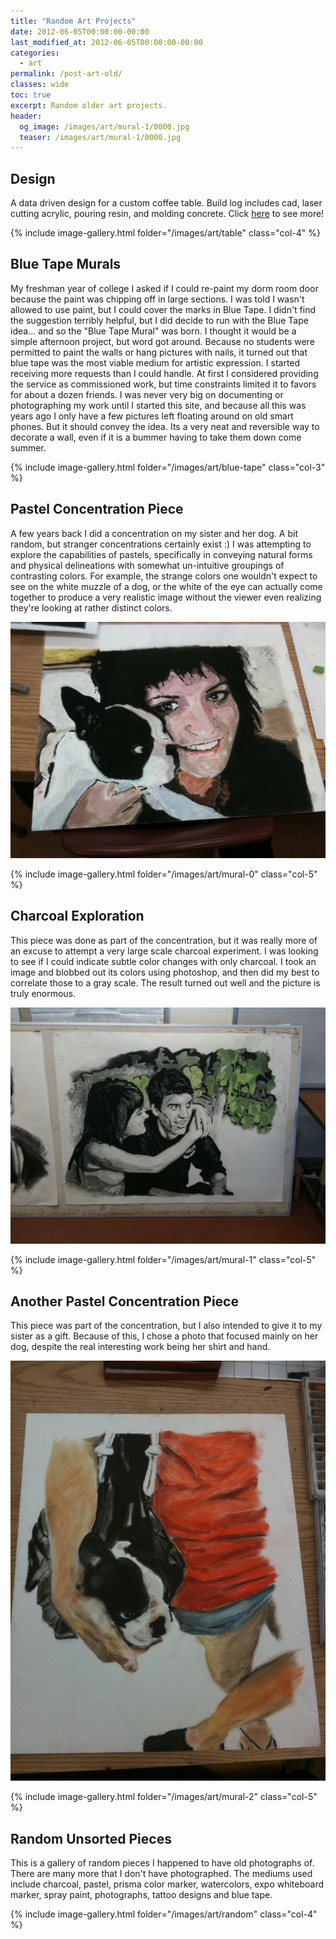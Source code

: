 ```yaml
---
title: "Random Art Projects"
date: 2012-06-05T00:00:00-00:00
last_modified_at: 2012-06-05T00:00:00-00:00
categories:
  - art
permalink: /post-art-old/
classes: wide
toc: true
excerpt: Random older art projects.
header:
  og_image: /images/art/mural-1/0000.jpg
  teaser: /images/art/mural-1/0000.jpg
---
```


## Design

A data driven design for a custom coffee table. Build log includes cad, laser cutting acrylic, pouring resin, and molding concrete.
​Click [here](/post-bathymetry-coffee-table/) to see more!

{% include image-gallery.html folder="/images/art/table" class="col-4" %}

## Blue Tape Murals

My freshman year of college I asked if I could re-paint my dorm room door because the paint was chipping off in large sections.  I was told I wasn't allowed to use paint, but I could cover the marks in Blue Tape.  I didn't find the suggestion terribly helpful, but I did decide to run with the Blue Tape idea... and so the "Blue Tape Mural" was born.  I thought it would be a simple afternoon project, but word got around. Because no students were permitted to paint the walls or hang pictures with nails, it turned out that blue tape was the most viable medium for artistic expression. I started receiving more requests than I could handle. At first I considered providing the service as commissioned work, but time constraints limited it to favors for about a dozen friends. I was never very big on documenting or photographing my work until I started this site, and because all this was years ago I only have a few pictures left floating around on old smart phones. But it should convey the idea. Its a very neat and reversible way to decorate a wall, even if it is a bummer having to take them down come summer.

{% include image-gallery.html folder="/images/art/blue-tape" class="col-3" %}

## Pastel Concentration Piece

A few years back I did a concentration on my sister and her dog. A bit random, but stranger concentrations certainly exist :)  I was attempting to explore the capabilities of pastels, specifically in conveying natural forms and physical delineations with somewhat un-intuitive groupings of contrasting colors. For example, the strange colors one wouldn't expect to see on the white muzzle of a dog, or the white of the eye can actually come together to produce a very realistic image without the viewer even realizing they're looking at rather distinct colors.

![mural-0](/images/art/mural-0/0000.jpg)

{% include image-gallery.html folder="/images/art/mural-0" class="col-5" %}

## Charcoal Exploration

This piece was done as part of the concentration, but it was really more of an excuse to attempt a very large scale charcoal experiment.  I was looking to see if I could indicate subtle color changes with only charcoal. I took an image and blobbed out its colors using photoshop, and then did my best to correlate those to a gray scale. The result turned out well and the picture is truly enormous.

![mural-1](/images/art/mural-1/0000.jpg)

{% include image-gallery.html folder="/images/art/mural-1" class="col-5" %}

## Another Pastel Concentration Piece

This piece was part of the concentration, but I also intended to give it to my sister as a gift. Because of this, I chose a photo that focused mainly on her dog, despite the real interesting work being her shirt and hand.  

![mural-2](/images/art/mural-2/0000.jpg)

{% include image-gallery.html folder="/images/art/mural-2" class="col-5" %}


## Random Unsorted Pieces

This is a gallery of random pieces I happened to have old photographs of.  There are many more that I don't have photographed. The mediums used include charcoal, pastel, prisma color marker, watercolors, expo whiteboard marker, spray paint, photographs, tattoo designs and blue tape.

{% include image-gallery.html folder="/images/art/random" class="col-4" %}

